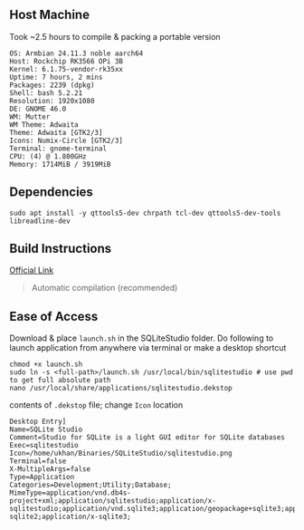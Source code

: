 ## Host Machine
Took ~2.5 hours to compile & packing a portable version

```
OS: Armbian 24.11.3 noble aarch64 
Host: Rockchip RK3566 OPi 3B 
Kernel: 6.1.75-vendor-rk35xx 
Uptime: 7 hours, 2 mins 
Packages: 2239 (dpkg) 
Shell: bash 5.2.21 
Resolution: 1920x1080 
DE: GNOME 46.0 
WM: Mutter 
WM Theme: Adwaita 
Theme: Adwaita [GTK2/3] 
Icons: Numix-Circle [GTK2/3] 
Terminal: gnome-terminal 
CPU: (4) @ 1.800GHz 
Memory: 1714MiB / 3919MiB 
```

## Dependencies
`sudo apt install -y qttools5-dev chrpath tcl-dev qttools5-dev-tools libreadline-dev`

## Build Instructions
[Official Link](https://github.com/pawelsalawa/sqlitestudio/wiki/Instructions_for_compilation_under_Linux)
> Automatic compilation (recommended)

## Ease of Access
Download & place `launch.sh` in the SQLiteStudio folder. Do following to launch application from anywhere via terminal or make a desktop shortcut
```
chmod +x launch.sh
sudo ln -s <full-path>/launch.sh /usr/local/bin/sqlitestudio # use pwd to get full absolute path
nano /usr/local/share/applications/sqlitestudio.dekstop
```
contents of `.dekstop` file; change `Icon` location
```
Desktop Entry]
Name=SQLite Studio
Comment=Studio for SQLite is a light GUI editor for SQLite databases
Exec=sqlitestudio
Icon=/home/ukhan/Binaries/SQLiteStudio/sqlitestudio.png
Terminal=false
X-MultipleArgs=false
Type=Application
Categories=Development;Utility;Database;
MimeType=application/vnd.db4s-project+xml;application/sqlitestudio;application/x-sqlitestudio;application/vnd.sqlite3;application/geopackage+sqlite3;application/x-sqlite2;application/x-sqlite3;
```

